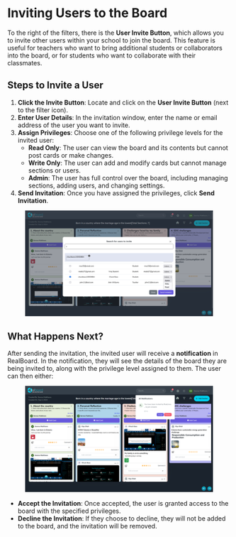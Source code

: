 # Inviting Users to the Board

To the right of the filters, there is the **User Invite Button**, which allows you to invite other users within your school to join the board. This feature is useful for teachers who want to bring additional students or collaborators into the board, or for students who want to collaborate with their classmates.

## Steps to Invite a User

1. **Click the Invite Button**: Locate and click on the **User Invite Button** (next to the filter icon).
2. **Enter User Details**: In the invitation window, enter the name or email address of the user you want to invite.
3. **Assign Privileges**: Choose one of the following privilege levels for the invited user:
   * **Read Only**: The user can view the board and its contents but cannot post cards or make changes.
   * **Write Only**: The user can add and modify cards but cannot manage sections or users.
   * **Admin**: The user has full control over the board, including managing sections, adding users, and changing settings.
4. **Send Invitation**: Once you have assigned the privileges, click **Send Invitation**.

<figure><img src="../.gitbook/assets/Screenshot 2024-09-05 105624.png" alt=""><figcaption></figcaption></figure>

## What Happens Next?

After sending the invitation, the invited user will receive a **notification** in RealBoard. In the notification, they will see the details of the board they are being invited to, along with the privilege level assigned to them. The user can then either:

<figure><img src="../.gitbook/assets/Screenshot 2024-09-05 105745 (1).png" alt=""><figcaption></figcaption></figure>

* **Accept the Invitation**: Once accepted, the user is granted access to the board with the specified privileges.
* **Decline the Invitation**: If they choose to decline, they will not be added to the board, and the invitation will be removed.

